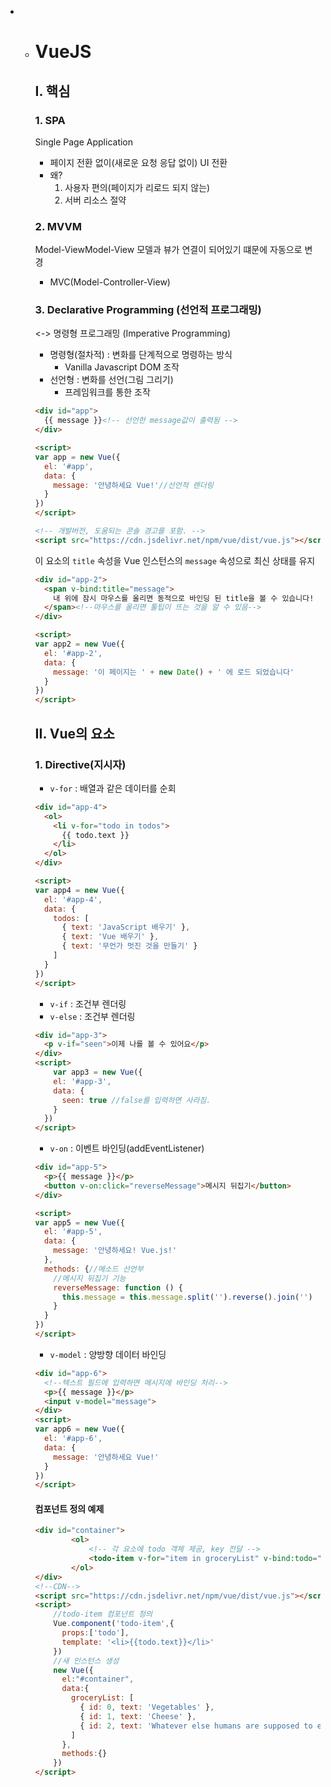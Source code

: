 - - # VueJS
  
    ## I. 핵심
  
    ### 1. SPA
  
    Single Page Application
  
    - 페이지 전환 없이(새로운 요청 응답 없이) UI 전환
    - 왜? 
      1. 사용자 편의(페이지가 리로드 되지 않는)
      2. 서버 리소스 절약
  
    ### 2. MVVM
  
    Model-ViewModel-View
    모델과 뷰가 연결이 되어있기 떄문에 자동으로 변경
  
    - MVC(Model-Controller-View) 
  
    ### 3. Declarative Programming (선언적 프로그래밍)
  
    <-> 명령형 프로그래밍 (Imperative Programming)
  
    - 명령형(절차적) : 변화를 단계적으로 명령하는 방식
      - Vanilla Javascript DOM 조작
    - 선언형 : 변화를 선언(그림 그리기)
      - 프레임워크를 통한 조작
  
    ~~~html
    <div id="app">
      {{ message }}<!-- 선언한 message값이 출력됨 -->
    </div>
    
    <script>
    var app = new Vue({
      el: '#app',
      data: {
        message: '안녕하세요 Vue!'//선언적 렌더링
      }
    })
    </script>
    
    <!-- 개발버전, 도움되는 콘솔 경고를 포함. -->
    <script src="https://cdn.jsdelivr.net/npm/vue/dist/vue.js"></script>
    ~~~
  
    이 요소의 `title` 속성을 Vue 인스턴스의 `message` 속성으로 최신 상태를 유지
  
    ~~~html
    <div id="app-2">
      <span v-bind:title="message">
        내 위에 잠시 마우스를 올리면 동적으로 바인딩 된 title을 볼 수 있습니다!
      </span><!--마우스를 올리면 툴팁이 뜨는 것을 알 수 있음-->
    </div>
    
    <script>
    var app2 = new Vue({
      el: '#app-2',
      data: {
        message: '이 페이지는 ' + new Date() + ' 에 로드 되었습니다'
      }
    })
    </script>
    ~~~
  
    
  
    
  
    ## II. Vue의 요소
  
    ### 1. Directive(지시자)
  
    
  
    - `v-for` : 배열과 같은 데이터를 순회
  
    ~~~html
    <div id="app-4">
      <ol>
        <li v-for="todo in todos">
          {{ todo.text }}
        </li>
      </ol>
    </div>
    
    <script>
    var app4 = new Vue({
      el: '#app-4',
      data: {
        todos: [
          { text: 'JavaScript 배우기' },
          { text: 'Vue 배우기' },
          { text: '무언가 멋진 것을 만들기' }
        ]
      }
    })
    </script>
    ~~~
  
    
  
    - `v-if` : 조건부 렌더링
    - `v-else` : 조건부 렌더링
  
    ~~~html
    <div id="app-3">
      <p v-if="seen">이제 나를 볼 수 있어요</p>
    </div>
    <script>
    	var app3 = new Vue({
        el: '#app-3',
        data: {
          seen: true //false를 입력하면 사라짐.
        }
      })
    </script>
    ~~~
  
    
  
    
  
    - `v-on` : 이벤트 바인딩(addEventListener) 
  
    ~~~html
    <div id="app-5">
      <p>{{ message }}</p>
      <button v-on:click="reverseMessage">메시지 뒤집기</button>
    </div>
    
    <script>
    var app5 = new Vue({
      el: '#app-5',
      data: {
        message: '안녕하세요! Vue.js!'
      },
      methods: {//메소드 선언부
        //메시지 뒤집기 기능
        reverseMessage: function () {
          this.message = this.message.split('').reverse().join('')
        }
      }
    })
    </script>
    ~~~
  
    
  
    - `v-model` : 양방향 데이터 바인딩
  
    ~~~html
    <div id="app-6">
      <!--텍스트 필드에 입력하면 메시지에 바인딩 처리-->
      <p>{{ message }}</p>
      <input v-model="message">
    </div>
    <script>
    var app6 = new Vue({
      el: '#app-6',
      data: {
        message: '안녕하세요 Vue!'
      }
    })
    </script>
    ~~~
  
    
  
    #### 컴포넌트 정의 예제
  
    ~~~html
    <div id="container">
            <ol>
              	<!-- 각 요소에 todo 객체 제공, key 전달 -->
                <todo-item v-for="item in groceryList" v-bind:todo="item" v-bind:key="item.id">							</todo-item>
            </ol>
    </div>
    <!--CDN-->
    <script src="https://cdn.jsdelivr.net/npm/vue/dist/vue.js"></script>
    <script>
      	//todo-item 컴포넌트 정의
        Vue.component('todo-item',{
          props:['todo'],
          template: '<li>{{todo.text}}</li>'
        })
      	//새 인스턴스 생성
        new Vue({
          el:"#container",
          data:{
            groceryList: [
              { id: 0, text: 'Vegetables' },
              { id: 1, text: 'Cheese' },
              { id: 2, text: 'Whatever else humans are supposed to eat' }
            ]
          },
          methods:{}
        })
    </script>
    ~~~
  
    
